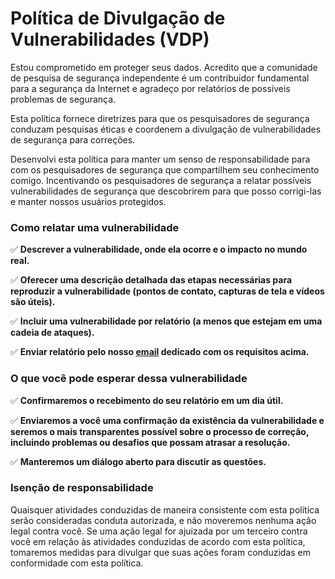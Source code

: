 # Política de Divulgação de Vulnerabilidades (VDP)

Estou comprometido em proteger seus dados. Acredito que a comunidade de pesquisa de segurança independente é um contribuidor fundamental para a segurança da Internet e agradeço por relatórios de possíveis problemas de segurança.

Esta política fornece diretrizes para que os pesquisadores de segurança conduzam pesquisas éticas e coordenem a divulgação de vulnerabilidades de segurança para correções.

Desenvolvi esta política para manter um senso de responsabilidade para com os pesquisadores de segurança que compartilhem seu conhecimento comigo. Incentivando os pesquisadores de segurança a relatar possíveis vulnerabilidades de segurança que descobrirem para que posso corrigi-las e manter nossos usuários protegidos.

### **Como relatar uma vulnerabilidade**

  ✅ **Descrever a vulnerabilidade, onde ela ocorre e o impacto no mundo real.**

  ✅ **Oferecer uma descrição detalhada das etapas necessárias para reproduzir a vulnerabilidade (pontos de contato, capturas de tela e vídeos são úteis).**

  ✅ **Incluir uma vulnerabilidade por relatório (a menos que estejam em uma cadeia de ataques).**

  ✅ **Enviar relatório pelo nosso [email](mailto:reportar@alexanderiscoding.com) dedicado com os requisitos acima.**

### **O que você pode esperar dessa vulnerabilidade**

  ✅ **Confirmaremos o recebimento do seu relatório em um dia útil.**

  ✅ **Enviaremos a você uma confirmação da existência da vulnerabilidade e seremos o mais transparentes possível sobre o processo de correção, incluindo problemas ou desafios que possam atrasar a resolução.**

  ✅ **Manteremos um diálogo aberto para discutir as questões.**

### **Isenção de responsabilidade**

Quaisquer atividades conduzidas de maneira consistente com esta política serão consideradas conduta autorizada, e não moveremos nenhuma ação legal contra você. Se uma ação legal for ajuizada por um terceiro contra você em relação às atividades conduzidas de acordo com esta política, tomaremos medidas para divulgar que suas ações foram conduzidas em conformidade com esta política.
